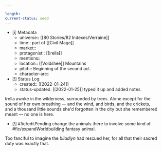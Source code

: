 ```yaml
---

length:
current-status: seed
---
```


- [i] Metadata
	- universe:: [[80 Stories/82 Indexes/Verraine]]
	- time:: part of [[Civil Mage]]
	- market::
	- protagonist:: [[Irella]]
	- mentions::
	- location:: [[Voldshee]] Mountains
	- pitch:: Beginning of the second act. 
	- character-arc::
- [!] Status Log
	-  created:: [[2022-01-24]]
	-  status-updated: [[2022-01-25]] typed it up and added notes. 

Irella awoke in the wilderness, surrounded by trees. Alone except for the sound of her own breathing — and the wind, and birds, and the crickets, and a thousand little sounds she'd forgotten in the city but she remembered meant — no one is here.

- [!] #fic/editPending change the animals there to involve some kind of #fic/expandWorldbuilding fantasy animal. 

Too fanciful to imagine the _biladiyn_ had rescued her, for all that their sacred duty was exactly that. 

